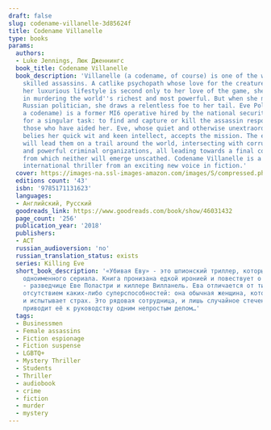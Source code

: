 ```yaml
---
draft: false
slug: codename-villanelle-3d85624f
title: Codename Villanelle
type: books
params:
  authors:
  - Luke Jennings, Люк Дженнингс
  book_title: Codename Villanelle
  book_description: 'Villanelle (a codename, of course) is one of the world''s most
    skilled assassins. A catlike psychopath whose love for the creature comforts of
    her luxurious lifestyle is second only to her love of the game, she specializes
    in murdering the world''s richest and most powerful. But when she murders an influential
    Russian politician, she draws a relentless foe to her tail. Eve Polastri (not
    a codename) is a former MI6 operative hired by the national security services
    for a singular task: to find and capture or kill the assassin responsible, and
    those who have aided her. Eve, whose quiet and otherwise unextraordinary life
    belies her quick wit and keen intellect, accepts the mission. The ensuing chase
    will lead them on a trail around the world, intersecting with corrupt governments
    and powerful criminal organizations, all leading towards a final confrontation
    from which neither will emerge unscathed. Codename Villanelle is a sleek, fast-paced
    international thriller from an exciting new voice in fiction.'
  cover: https://images-na.ssl-images-amazon.com/images/S/compressed.photo.goodreads.com/books/1559047602i/46031432.jpg
  editions count: '43'
  isbn: '9785171131623'
  languages:
  - Английский, Русский
  goodreads_link: https://www.goodreads.com/book/show/46031432
  page_count: '256'
  publication_year: '2018'
  publishers:
  - АСТ
  russian_audioversion: 'no'
  russian_translation_status: exists
  series: Killing Eve
  short_book_description: '«Убивая Еву» - это шпионский триллер, который лег в основу
    одноименного сериала. Книга пронизана едкой иронией и повествует о двух женщинах
    - разведчице Еве Поластри и киллере Вилланель. Ева отличается от типичного спецагента
    отсутствием каких-либо суперспособностей: она обычная женщина, которая устает
    и испытывает страх. Это рядовая сотрудница, и лишь случайное стечение обстоятельств
    приводит её к руководству одним непростым делом…'
  tags:
  - Businessmen
  - Female assassins
  - Fiction espionage
  - Fiction suspense
  - LGBTQ+
  - Mystery Thriller
  - Students
  - Thriller
  - audiobook
  - crime
  - fiction
  - murder
  - mystery
---
```

